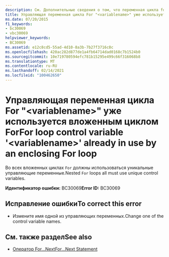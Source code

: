 ```yaml
---
description: См. Дополнительные сведения о том, что переменная цикла for " <variablename> " уже используется включающим циклом for
title: Управляющая переменная цикла For "<variablename>" уже используется вложенным циклом For
ms.date: 07/20/2015
f1_keywords:
- bc30069
- vbc30069
helpviewer_keywords:
- BC30069
ms.assetid: e12c8cd5-55ad-4d10-8a3b-7b27f3716c8c
ms.openlocfilehash: 420ac282d877de1a4fb64714dad0168c7b1524b0
ms.sourcegitcommit: 10e719780594efc781b15295e499c66f316068b8
ms.translationtype: MT
ms.contentlocale: ru-RU
ms.lasthandoff: 02/14/2021
ms.locfileid: "100462650"
---
```

# <a name="for-loop-control-variable-variablename-already-in-use-by-an-enclosing-for-loop"></a><span data-ttu-id="3e3fa-103">Управляющая переменная цикла For "\<variablename>" уже используется вложенным циклом For</span><span class="sxs-lookup"><span data-stu-id="3e3fa-103">For loop control variable '\<variablename>' already in use by an enclosing For loop</span></span>

<span data-ttu-id="3e3fa-104">Во всех вложенных циклах `For` должны использоваться уникальные управляющие переменные.</span><span class="sxs-lookup"><span data-stu-id="3e3fa-104">Nested `For` loops all must use unique control variables.</span></span>  
  
 <span data-ttu-id="3e3fa-105">**Идентификатор ошибки:** BC30069</span><span class="sxs-lookup"><span data-stu-id="3e3fa-105">**Error ID:** BC30069</span></span>  
  
## <a name="to-correct-this-error"></a><span data-ttu-id="3e3fa-106">Исправление ошибки</span><span class="sxs-lookup"><span data-stu-id="3e3fa-106">To correct this error</span></span>  
  
- <span data-ttu-id="3e3fa-107">Измените имя одной из управляющих переменных.</span><span class="sxs-lookup"><span data-stu-id="3e3fa-107">Change one of the control variable names.</span></span>  
  
## <a name="see-also"></a><span data-ttu-id="3e3fa-108">См. также раздел</span><span class="sxs-lookup"><span data-stu-id="3e3fa-108">See also</span></span>

- [<span data-ttu-id="3e3fa-109">Оператор For…Next</span><span class="sxs-lookup"><span data-stu-id="3e3fa-109">For...Next Statement</span></span>](../language-reference/statements/for-next-statement.md)
